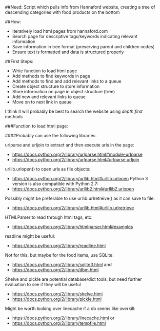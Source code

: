 ##Need:
Script which pulls info from Hannaford website, creating a tree of descending categories with food products on the bottom

##How:
* Iteratively load html pages from hannaford.com
* Search page for descriptive tags/keywords indicating relevant information
* Save information in tree format (preserving parent and children nodes)
* Ensure text is formatted and data is structured properly

##First Steps:
* Write function to load html page
* Add methods to find keywords in page
* Add methods to find and add relevant links to a queue
* Create object structure to store information
* Store information on page in object structure (tree)
* Add new and relevant links to queue
* Move on to next link in queue

I think it will probably be best to search the website using _depth first_ methods

###Function to load html page:

####Probably can use the following libraries:

urlparse and urljoin to extract and then execute urls in the page:
* https://docs.python.org/2/library/urlparse.html#module-urlparse
* https://docs.python.org/2/library/urlparse.html#urlparse.urljoin

urllib.urlopen() to open urls as file objects:
* https://docs.python.org/2/library/urllib.html#urllib.urlopen
Python 3 version is also compatible with Python 2.7:
* https://docs.python.org/2/library/urllib2.html#urllib2.urlopen

Possibly might be preferable to use urllib.urlretreive() as it can save to file:
* https://docs.python.org/2/library/urllib.html#urllib.urlretrieve

HTMLParser to read through html tags, etc:
* https://docs.python.org/2/library/htmlparser.html#examples

readline might be useful:
* https://docs.python.org/2/library/readline.html


Not for this, but maybe for the food items, use SQLite:
* https://docs.python.org/2/library/sqlite3.html
and
* https://docs.python.org/2/library/dbm.html

Shelve and pickle are potential database/dict tools, but need further evaluation to see if they will be useful
* https://docs.python.org/2/library/shelve.html
* https://docs.python.org/2/library/pickle.html

Might be worth looking over linecache if a db seems like overkill:
* https://docs.python.org/2/library/linecache.html
or
* https://docs.python.org/2/library/tempfile.html

